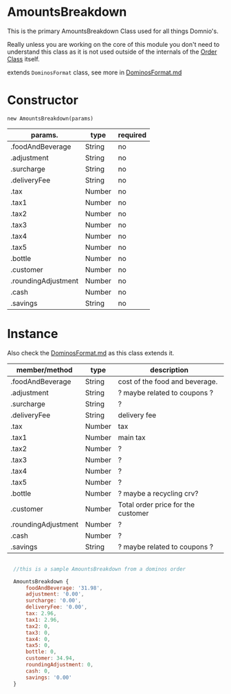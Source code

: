 AmountsBreakdown
====
This is the primary AmountsBreakdown Class used for all things Domnio's.

Really unless you are working on the core of this module you don't need to understand this class as it is not used outside of the internals of the [Order Class](https://github.com/RIAEvangelist/node-dominos-pizza-api/blob/master/docs/Order.md) itself.

extends `DominosFormat` class, see more in [DominosFormat.md](https://github.com/RIAEvangelist/node-dominos-pizza-api/blob/master/docs/DominosFormat.md)

Constructor
====

`new AmountsBreakdown(params)`

|params.          |type  |required|
|--------         |------|--------|
|.foodAndBeverage |String|no      |
|.adjustment      |String|no      |
|.surcharge       |String|no      |
|.deliveryFee     |String|no      |
|.tax             |Number|no      |
|.tax1            |Number|no      |
|.tax2            |Number|no      |
|.tax3            |Number|no      |
|.tax4            |Number|no      |
|.tax5            |Number|no      |
|.bottle          |Number|no      |
|.customer        |Number|no      |
|.roundingAdjustment|Number|no    |
|.cash            |Number|no      |
|.savings         |String|no      |

Instance
====

Also check the [DominosFormat.md](https://github.com/RIAEvangelist/node-dominos-pizza-api/blob/master/docs/DominosFormat.md) as this class extends it.

|member/method|type  |description|
|-------------|------|-------    |
|.foodAndBeverage |String|cost of the food and beverage.|
|.adjustment      |String|? maybe related to coupons ?|
|.surcharge       |String|?|
|.deliveryFee     |String|delivery fee|
|.tax             |Number|tax|
|.tax1            |Number|main tax|
|.tax2            |Number|?|
|.tax3            |Number|?|
|.tax4            |Number|?|
|.tax5            |Number|?|
|.bottle          |Number|? maybe a recycling crv?|
|.customer        |Number|Total order price for the customer|
|.roundingAdjustment|Number|?|
|.cash            |Number|?|
|.savings         |String|? maybe related to coupons ?|



```js

  //this is a sample AmountsBreakdown from a dominos order

  AmountsBreakdown {
      foodAndBeverage: '31.98',
      adjustment: '0.00',
      surcharge: '0.00',
      deliveryFee: '0.00',
      tax: 2.96,
      tax1: 2.96,
      tax2: 0,
      tax3: 0,
      tax4: 0,
      tax5: 0,
      bottle: 0,
      customer: 34.94,
      roundingAdjustment: 0,
      cash: 0,
      savings: '0.00'
  }

```